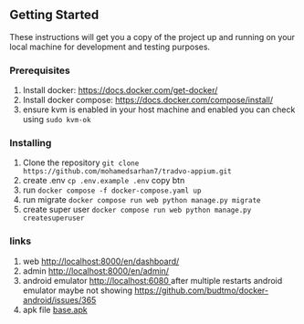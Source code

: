## Getting Started

These instructions will get you a copy of the project up and running on your local machine for development and testing purposes.

### Prerequisites

1. Install docker: https://docs.docker.com/get-docker/
2. Install docker compose: https://docs.docker.com/compose/install/
3. ensure kvm is enabled in your host machine and enabled you can check using `sudo kvm-ok`
### Installing

1. Clone the repository   `git clone https://github.com/mohamedsarhan7/tradvo-appium.git`
2. create .env `cp .env.example .env` copy btn
3. run `docker compose -f docker-compose.yaml up `
4. run migrate `docker compose run web python manage.py migrate`
4. create super user `docker compose run web python manage.py createsuperuser`

### links

1. web <a href="http://localhost:8000/en/dashboard/">http://localhost:8000/en/dashboard/</a>
2. admin <a href="http://localhost:8000/en/admin/">http://localhost:8000/en/admin/</a>
3. android emulator  <a href="http://localhost:6080"> http://localhost:6080 </a>  after multiple restarts android emulator maybe not showing  <a href="https://github.com/budtmo/docker-android/issues/365">https://github.com/budtmo/docker-android/issues/365</a>
4. apk file <a href="https://github.com/MohamedSarhan7/tradvo-appium/apk/base.apk">base.apk</a>